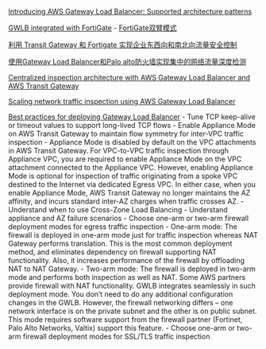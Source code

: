 [Introducing AWS Gateway Load Balancer: Supported architecture patterns](https://aws.amazon.com/blogs/networking-and-content-delivery/introducing-aws-gateway-load-balancer-supported-architecture-patterns/)

[GWLB integrated with FortiGate](https://aws.amazon.com/cn/blogs/china/gateway-load-balancing-services-integrate-fortigate-security-gateways/)
    - [FortiGate双臂模式](https://aws.amazon.com/cn/blogs/china/aws-gateway-load-balancing-integration-fortigate-dual-arm-mode/)

[利用 Transit Gateway 和 Fortigate 实现企业东西向和南北向流量安全控制](https://aws.amazon.com/cn/blogs/china/enterprise-traffic-security-control-with-transit-gateway-and-fortigate/)

[使用Gateway Load Balancer和Palo alto防火墙实现集中的网络流量深度检测](https://aws.amazon.com/cn/blogs/china/centralized-network-traffic-depth-detection-using-gateway-load-balancer-and-palo-alto-firewalls/)

[Centralized inspection architecture with AWS Gateway Load Balancer and AWS Transit Gateway](https://aws.amazon.com/blogs/networking-and-content-delivery/centralized-inspection-architecture-with-aws-gateway-load-balancer-and-aws-transit-gateway/)

[Scaling network traffic inspection using AWS Gateway Load Balancer](https://aws.amazon.com/blogs/networking-and-content-delivery/scaling-network-traffic-inspection-using-aws-gateway-load-balancer/)

[Best practices for deploying Gateway Load Balancer](https://aws.amazon.com/blogs/networking-and-content-delivery/best-practices-for-deploying-gateway-load-balancer/)
    - Tune TCP keep-alive or timeout values to support long-lived TCP flows
    - Enable Appliance Mode on AWS Transit Gateway to maintain flow symmetry for inter-VPC traffic inspection
      - Appliance Mode is disabled by default on the VPC attachments in AWS Transit Gateway. For VPC-to-VPC traffic inspection through Appliance VPC, you are required to enable Appliance Mode on the VPC attachment connected to the Appliance VPC. However, enabling Appliance Mode is optional for inspection of traffic originating from a spoke VPC destined to the Internet via dedicated Egress VPC. In either case, when you enable Appliance Mode, AWS Transit Gateway no longer maintains the AZ affinity, and incurs standard inter-AZ charges when traffic crosses AZ.
    - Understand when to use Cross-Zone Load Balancing
    - Understand appliance and AZ failure scenarios
    - Choose one-arm or two-arm firewall deployment modes for egress traffic inspection
      - One-arm mode: The firewall is deployed in one-arm mode just for traffic inspection whereas NAT Gateway performs translation. This is the most common deployment method, and eliminates dependency on firewall supporting NAT functionality. Also, it increases performance of the firewall by offloading NAT to NAT Gateway.
      - Two-arm mode: The firewall is deployed in two-arm mode and performs both inspection as well as NAT. Some AWS partners provide firewall with NAT functionality. GWLB integrates seamlessly in such deployment mode. You don’t need to do any additional configuration changes in the GWLB. However, the firewall networking differs – one network interface is on the private subnet and the other is on public subnet. This mode requires software support from the firewall partner (Fortinet, Palo Alto Networks, Valtix) support this feature.
    - Choose one-arm or two-arm firewall deployment modes for SSL/TLS traffic inspection

